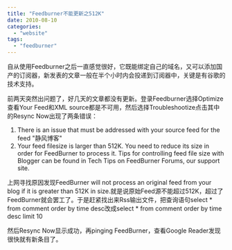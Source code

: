 ```yaml
---
title: "Feedburner不能更新之512K"
date: 2010-08-10
categories: 
  - "website"
tags: 
  - "feedburner"
---
```


自从使用Feedburner之后一直感觉很好，它既能绑定自己的域名，又可以添加国产的订阅器，新发表的文章一般在半个小时内会投递到订阅器中，关键是有谷歌的技术支持。

前两天突然出问题了，好几天的文章都没有更新。登录Feedburner选择Optimize查看Your Feed和XML source都是不可用，然后选择Troubleshootize点击其中的Resync Now出现了两条错误：

1. There is an issue that must be addressed with your source feed for the feed "静风博客"
2. Your feed filesize is larger than 512K. You need to reduce its size in order for FeedBurner to process it. Tips for controlling feed file size with Blogger can be found in Tech Tips on FeedBurner Forums, our support site.

上网寻找原因发现FeedBurner will not process an original feed from your blog if it is greater than 512K in size.就是说原始Feed源不能超过512K，超过了FeedBurner就会罢工了。于是赶紧找出来Rss输出文件，把查询语句select \* from comment order by time desc改成select \* from comment order by time desc limit 10

然后Resync Now显示成功，再pinging FeedBurner，查看Google Reader发现很快就有新条目了。
